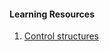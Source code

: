 #### Learning Resources 
1. [Control structures](https://web.engr.oregonstate.edu/~webbky/ENGR102_files/Class_14_PythonLoops.pdf)

